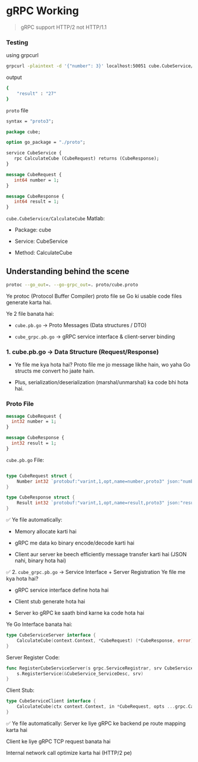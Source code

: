 # gRPC Working
> gRPC support HTTP/2 not HTTP/1.1
### Testing 
using grpcurl
```bash
grpcurl -plaintext -d '{"number": 3}' localhost:50051 cube.CubeService/CalculateCube
```
output
```bash
{
    "result" : "27"
}
```


 `proto` file
 ```proto
syntax = "proto3";

package cube;

option go_package = "./proto";

service CubeService {
    rpc CalculateCube (CubeRequest) returns (CubeResponse);
}

message CubeRequest {
    int64 number = 1;
}

message CubeResponse {
    int64 result = 1;
}
 ```

`cube.CubeService/CalculateCube`
Matlab:

- Package: cube

- Service: CubeService

- Method: CalculateCube

## Understanding behind the scene

```bash
protoc --go_out=. --go-grpc_out=. proto/cube.proto
```
Ye protoc (Protocol Buffer Compiler) proto file se Go ki usable code files generate karta hai.

Ye 2 file banata hai:

- `cube.pb.go` → Proto Messages (Data structures / DTO)

- `cube_grpc.pb.go` → gRPC service interface & client-server binding

 ### 1. cube.pb.go → Data Structure (Request/Response)
- Ye file me kya hota hai?
Proto file me jo message likhe hain, wo yaha Go structs me convert ho jaate hain.

- Plus, serialization/deserialization (marshal/unmarshal) ka code bhi hota hai.

### Proto File

```proto
message CubeRequest {
  int32 number = 1;
}

message CubeResponse {
  int32 result = 1;
}

```

`cube.pb.go` File:
```go

type CubeRequest struct {
    Number int32 `protobuf:"varint,1,opt,name=number,proto3" json:"number,omitempty"`
}

type CubeResponse struct {
    Result int32 `protobuf:"varint,1,opt,name=result,proto3" json:"result,omitempty"`
}


```

✅ Ye file automatically:

- Memory allocate karti hai

- gRPC me data ko binary encode/decode karti hai

- Client aur server ke beech efficiently message transfer karti hai (JSON nahi, binary hota hai)

✅ 2. `cube_grpc.pb.go` → Service Interface + Server Registration
Ye file me kya hota hai?

- gRPC service interface define hota hai

- Client stub generate hota hai

- Server ko gRPC ke saath bind karne ka code hota hai


Ye Go Interface banata hai:

```go
type CubeServiceServer interface {
    CalculateCube(context.Context, *CubeRequest) (*CubeResponse, error)
}
```

Server Register Code:
```go
func RegisterCubeServiceServer(s grpc.ServiceRegistrar, srv CubeServiceServer) {
    s.RegisterService(&CubeService_ServiceDesc, srv)
}
```
Client Stub:

```go
type CubeServiceClient interface {
    CalculateCube(ctx context.Context, in *CubeRequest, opts ...grpc.CallOption) (*CubeResponse, error)
}
```

✅ Ye file automatically:
Server ke liye gRPC ke backend pe route mapping karta hai

Client ke liye gRPC TCP request banata hai

Internal network call optimize karta hai (HTTP/2 pe)